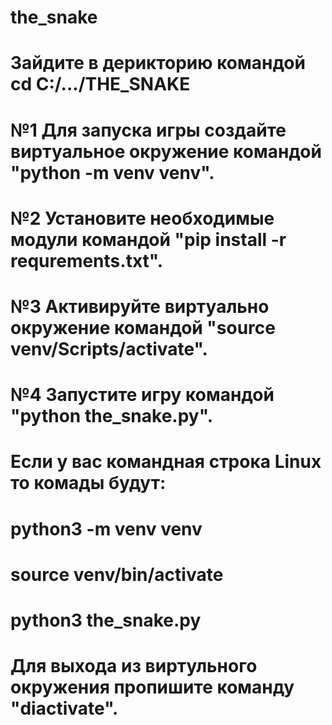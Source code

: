 # the_snake
# Зайдите в дерикторию командой cd C:/.../THE_SNAKE
# №1 Для запуска игры создайте виртуальное окружение командой "python -m venv venv".
# №2 Установите необходимые модули командой "pip install -r requrements.txt".
# №3 Активируйте виртуально окружение командой "source venv/Scripts/activate".
# №4 Запустите игру командой "python the_snake.py".
# Если у вас командная строка Linux то комады будут:
# python3 -m venv venv
# source venv/bin/activate
# python3 the_snake.py
# Для выхода из виртульного окружения пропишите команду "diactivate".
